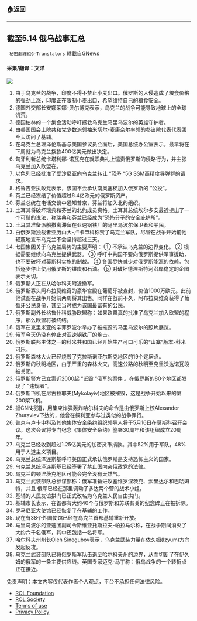 ###  [:house:返回](README.md)
---


## 截至5.14 俄乌战事汇总
` 秘密翻譯組G-Translators` [轉載自GNews](https://gnews.org/zh-hans/2530224/)

#### 采集/翻译：文洋
 ![](https://assets.gnews.org/wp-content/uploads/2022/05/16525575301.png) 
1. 由于乌克兰的战争，印度不得不禁止小麦出口。俄罗斯的入侵造成了粮食价格的强劲上涨，印度正在限制小麦出口，希望维持自己的粮食安全。
2. 德国外交部长安娜莱娜-贝尔博克表示，乌克兰的战争可能导致地球上的全球饥荒。
3. 德国柏林的一个集会活动呼吁拯救乌克兰马里乌波尔的英雄守护者。
4. 由美国国会上院共和党少数派领袖米切尔-麦康奈尔率领的参议院代表代表团今天访问了基辅。
5. 在乌克兰总理泽伦斯基与美国参议员会面后，美国总统办公室表示，最早将在下周就为乌克兰拨款400亿美元做出决定。
6. 匈牙利新总统卡塔利娜-诺瓦克在就职典礼上谴责俄罗斯的侵略行为，并主张乌克兰加入欧盟在。
7. 以色列已经批准了爱沙尼亚向乌克兰转让 “蓝矛 “5G SSM高精度导弹群的请求。
8. 格鲁吉亚执政党表示，该国不会承认南奥塞梯加入俄罗斯的 “公投”。
9. 荷兰已经冻结了价值超过6.4亿欧元的俄罗斯资产。
10. 芬兰总统在电话交谈中通知普京，芬兰将加入北约组织。
11. 土耳其将破坏瑞典和芬兰的北约成员资格。土耳其总统埃尔多安最近提出了一个可耻的说法，称瑞典和芬兰已经成为”恐怖分子的安全庇护所”。
12. 土耳其准备派船撤离滞留在亚速钢铁厂的马里乌波尔保卫者和平民。
13. 白俄罗斯独裁者亚历山大-卢卡申科称赞了乌克兰军队，尽管在战争开始前他轻蔑地宣布乌克兰不会坚持超过三天。
14. 七国集团关于乌克兰局势的主要声明：
① 不承认乌克兰的边界变化。
② 根据需要继续向乌克兰提供武器。
③ 呼吁中共国不要向俄罗斯提供军事援助，也不要破坏对莫斯科实施的制裁。
④ 各国尽快减少对俄罗斯能源的依赖。包括逐步停止使用俄罗斯的煤炭和石油。
⑤ 对破坏德涅斯特河沿岸稳定的企图表示关切。
15. 俄罗斯人正在从哈尔科夫附近撤军。
16. 俄罗斯寡头阿布拉莫维奇的豪华宫殿在葡萄牙被查封，价值1000万欧元。此前他试图在战争开始前两周将其出售。同样在战前不久，阿布拉莫维奇获得了葡萄牙公民身份，甚至当时成为该国最富有的公民。
17. 俄罗斯副外长格鲁什科威胁欧盟称：如果欧盟真的批准了乌克兰加入欧盟的程序，那么欧盟将被终结。
18. 俄军在克里米亚的辛菲罗波尔举办了被摧毁的马里乌波尔的照片展览。
19. 俄军今天仍没有停止对亚速钢铁厂的炮击。
20. 俄罗斯联邦主体之一的科米共和国已经开始生产可口可乐的“山寨”版本-科米可乐。
21. 俄罗斯森林大火已经烧毁了克拉斯诺亚尔斯克地区的19个定居点。
22. 俄罗斯的秋明地区，由于严重的森林火灾，高速公路的秋明至克里沃达诺瓦段被关闭。
23. 俄罗斯警方已立案近2000起 “诋毁 “俄军的案件 。在俄罗斯的80个地区都发现了 “违规者”。
24. 俄罗斯飞机在尼古拉耶夫(Mykolayiv)地区被摧毁，这是战争开始以来的第200架飞机。
25. 据CNN报道，用集束炸弹轰炸哈尔科夫的命令是由俄罗斯上校Alexander Zhuravlev下达的，他曾在叙利亚参与过类似的战争罪行。
26. 普京与卢卡申科及其他集体安全条约组织领导人将于5月16日在莫斯科召开会议。这次会议将专门纪念《集体安全条约》签署30周年和该组织成立20周年。
27. 乌克兰已经收到超过1.25亿美元的加密货币捐款。其中52%用于军队，48%用于人道主义项目。
28. 乌克兰总统泽连斯基呼吁美国正式承认俄罗斯是支持恐怖主义的国家。
29. 乌克兰总统泽连斯基已经签署了禁止国内亲俄政党的法律。
30. 乌克兰的顿涅茨克地区可能会完全没有天然气。
31. 乌克兰武装部队总参谋部称：俄军准备进攻塞维罗涅茨克、索里达尔和巴哈姆特，并且 俄军已经在那里调动了多达两个营的战术小组。
32. 基辅的人民友谊拱门已正式改名为乌克兰人民自由拱门。
33. 基辅市长表示，在首都有大约40个与俄罗斯和苏联有关的纪念碑正在被拆除。
34. 罗马尼亚大使馆已经恢复了在基辅的工作。
35. 现在有38个外国使馆已经在乌克兰首都基辅重新开放。
36. 马里乌波尔的亚速团副司令斯维亚托斯拉夫-帕拉马尔称，在战争期间消灭了大约六千名俄军，其中还包括一名将军。
37. 哈尔科夫州州长Oleh Sinegubov表示，乌克兰武装力量在依久姆(Izyum)方向发起反攻。
38. 乌克兰武装部队已将俄罗斯军队击退至哈尔科夫州的边界，从而切断了在伊久姆的俄军的一条主要供应线。英国专家迈克-马丁称：俄乌战争的一个转折点正在接近。

免责声明：本文内容仅代表作者个人观点，平台不承担任何法律风险。
  
- [ROL Foundation](https://rolfoundation.org/)
- [ROL Society](https://rolsociety.org/)
- [Terms of use](https://gnews.org/terms-of-use-3/)
- [Privacy Policy](https://gnews.org/privacy-policy/)
